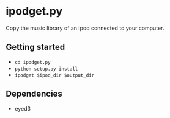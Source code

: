 # ipodget.py
 Copy the music library of an ipod connected to your computer.

 ## Getting started
 * `cd ipodget.py`
 * `python setup.py install`
 * `ipodget $ipod_dir $output_dir`

 ## Dependencies
 * eyed3
